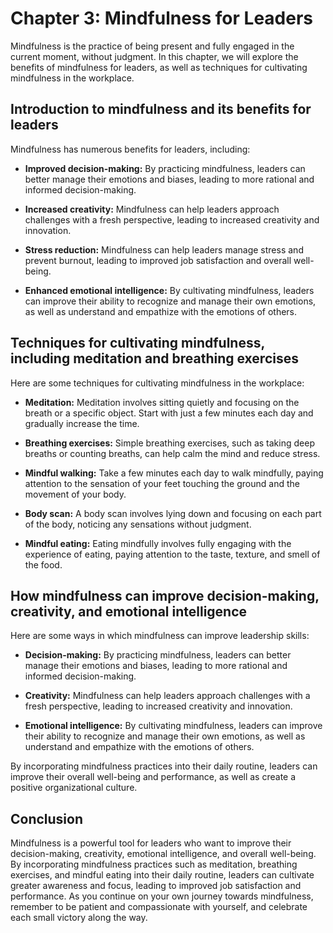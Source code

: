 Chapter 3: Mindfulness for Leaders
==================================

Mindfulness is the practice of being present and fully engaged in the current moment, without judgment. In this chapter, we will explore the benefits of mindfulness for leaders, as well as techniques for cultivating mindfulness in the workplace.

Introduction to mindfulness and its benefits for leaders
--------------------------------------------------------

Mindfulness has numerous benefits for leaders, including:

* **Improved decision-making:** By practicing mindfulness, leaders can better manage their emotions and biases, leading to more rational and informed decision-making.

* **Increased creativity:** Mindfulness can help leaders approach challenges with a fresh perspective, leading to increased creativity and innovation.

* **Stress reduction:** Mindfulness can help leaders manage stress and prevent burnout, leading to improved job satisfaction and overall well-being.

* **Enhanced emotional intelligence:** By cultivating mindfulness, leaders can improve their ability to recognize and manage their own emotions, as well as understand and empathize with the emotions of others.

Techniques for cultivating mindfulness, including meditation and breathing exercises
------------------------------------------------------------------------------------

Here are some techniques for cultivating mindfulness in the workplace:

* **Meditation:** Meditation involves sitting quietly and focusing on the breath or a specific object. Start with just a few minutes each day and gradually increase the time.

* **Breathing exercises:** Simple breathing exercises, such as taking deep breaths or counting breaths, can help calm the mind and reduce stress.

* **Mindful walking:** Take a few minutes each day to walk mindfully, paying attention to the sensation of your feet touching the ground and the movement of your body.

* **Body scan:** A body scan involves lying down and focusing on each part of the body, noticing any sensations without judgment.

* **Mindful eating:** Eating mindfully involves fully engaging with the experience of eating, paying attention to the taste, texture, and smell of the food.

How mindfulness can improve decision-making, creativity, and emotional intelligence
-----------------------------------------------------------------------------------

Here are some ways in which mindfulness can improve leadership skills:

* **Decision-making:** By practicing mindfulness, leaders can better manage their emotions and biases, leading to more rational and informed decision-making.

* **Creativity:** Mindfulness can help leaders approach challenges with a fresh perspective, leading to increased creativity and innovation.

* **Emotional intelligence:** By cultivating mindfulness, leaders can improve their ability to recognize and manage their own emotions, as well as understand and empathize with the emotions of others.

By incorporating mindfulness practices into their daily routine, leaders can improve their overall well-being and performance, as well as create a positive organizational culture.

Conclusion
----------

Mindfulness is a powerful tool for leaders who want to improve their decision-making, creativity, emotional intelligence, and overall well-being. By incorporating mindfulness practices such as meditation, breathing exercises, and mindful eating into their daily routine, leaders can cultivate greater awareness and focus, leading to improved job satisfaction and performance. As you continue on your own journey towards mindfulness, remember to be patient and compassionate with yourself, and celebrate each small victory along the way.
